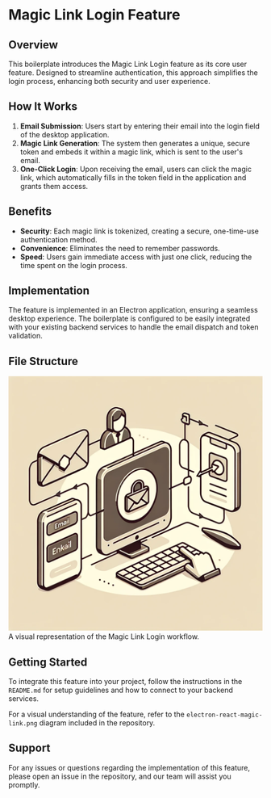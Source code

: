 # Magic Link Login Feature

## Overview

This boilerplate introduces the Magic Link Login feature as its core user feature. Designed to streamline authentication, this approach simplifies the login process, enhancing both security and user experience.

## How It Works

1. **Email Submission**: Users start by entering their email into the login field of the desktop application.
2. **Magic Link Generation**: The system then generates a unique, secure token and embeds it within a magic link, which is sent to the user's email.
3. **One-Click Login**: Upon receiving the email, users can click the magic link, which automatically fills in the token field in the application and grants them access.

## Benefits

- **Security**: Each magic link is tokenized, creating a secure, one-time-use authentication method.
- **Convenience**: Eliminates the need to remember passwords.
- **Speed**: Users gain immediate access with just one click, reducing the time spent on the login process.

## Implementation

The feature is implemented in an Electron application, ensuring a seamless desktop experience. The boilerplate is configured to be easily integrated with your existing backend services to handle the email dispatch and token validation.

## File Structure

![electron-react-magic-link.png](electron-react-magic-link.png)
    A visual representation of the Magic Link Login workflow.

## Getting Started

To integrate this feature into your project, follow the instructions in the `README.md` for setup guidelines and how to connect to your backend services.

For a visual understanding of the feature, refer to the `electron-react-magic-link.png` diagram included in the repository.

## Support

For any issues or questions regarding the implementation of this feature, please open an issue in the repository, and our team will assist you promptly.

